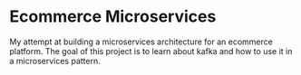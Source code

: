 # Ecommerce Microservices

My attempt at building a microservices architecture for an ecommerce platform.
The goal of this project is to learn about kafka and how to use it in a microservices pattern.